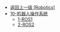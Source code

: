 - [返回上一级 [Robotics]](Robotics/)
- [10-机器人操作系统](Robotics/10-机器人操作系统/)
  - [1-ROS1](Robotics/10-机器人操作系统/1-ROS1/)
  - [2-ROS2](Robotics/10-机器人操作系统/2-ROS2/)
